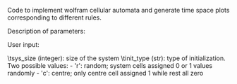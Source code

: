 Code to implement wolfram cellular automata and generate time space plots corresponding to different rules.

Description of parameters:

User input:

\tsys_size (integer): size of the system
\tinit_type (str): type of initialization. Two possible values:
    - 'r': random; system cells assigned 0 or 1 values randomly
    - 'c': centre; only centre cell assigned 1 while rest all zero
